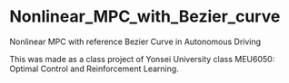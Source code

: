 # Nonlinear_MPC_with_Bezier_curve
Nonlinear MPC with reference Bezier Curve in Autonomous Driving

This was made as a class project of Yonsei University class MEU6050: Optimal Control and Reinforcement Learning.
